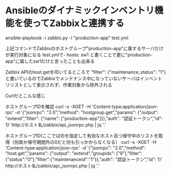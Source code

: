 # Ansibleのダイナミックインベントリ機能を使ってZabbixと連携する

ansible-playbook -i zabbix.py -l "production-app" test.yml

上記コマンドでZabbixのホストグループ"production-app"に属するサーバだけが実行対象になる
test.ymlで- hosts: sw1 と書くことで更に"production-app"に属したsw1だけと言ったことも出来る

Zabbix APIのhost.getを叩いてるところで
"filter": {"maintenance_status": "1"}
と書いているのでZabbixでメンテナンス中になっていないサーバはインベントリリストとして表示されず、作業対象から除外される

Curlだとこんな感じ

ホストグループIDを確認
curl -s -XGET -H 'Content-type:application/json-rpc' -d '{"jsonrpc": "2.0","method": "hostgroup.get","params": {"output": "extend","filter": {"name": ["production-app"]}},"auth": "認証トークン","id": 1}' http://ホスト名/zabbix/api_jsonrpc.php | jq '.'

ホストグループID(ここでは9)を指定して有効なホスト且つ保守中のリストを取得（何故か保守期間外の0だと何も引っかからなくなる）
curl -s -XGET -H 'Content-type:application/json-rpc' -d '{"jsonrpc": "2.0","method": "host.get","params": {"output": "extend","groupids": ["9"],"filter":{"status":"0"},"filter":{"maintenanceid":"1"}},"auth": "認証トークン","id": 1}' http://ホスト名/zabbix/api_jsonrpc.php | jq '.'

